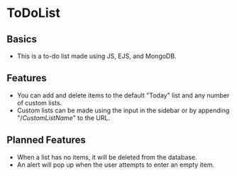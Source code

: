 # ToDoList
## Basics
- This is a to-do list made using JS, EJS, and MongoDB.
## Features
- You can add and delete items to the default "Today" list and any number of custom lists.
- Custom lists can be made using the input in the sidebar or by appending "/*CustomListName*" to the URL.
## Planned Features
- When a list has no items, it will be deleted from the database.
- An alert will pop up when the user attempts to enter an empty item.
